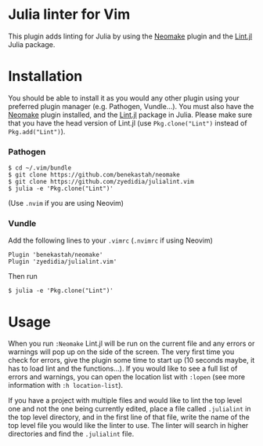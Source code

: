 # Julia linter for Vim

This plugin adds linting for Julia by using the [Neomake](https://github.com/benekastah/neomake) plugin and the [Lint.jl](https://github.com/tonyhffong/Lint.jl) Julia package.

# Installation

You should be able to install it as you would any other plugin using your preferred plugin manager (e.g. Pathogen, Vundle...). You must also have the [Neomake](https://github.com/benekastah/neomake) plugin installed, and the [Lint.jl](https://github.com/tonyhffong/Lint.jl) package in Julia.
Please make sure that you have the head version of Lint.jl (use `Pkg.clone("Lint")` instead of `Pkg.add("Lint")`).

### Pathogen
```
$ cd ~/.vim/bundle
$ git clone https://github.com/benekastah/neomake
$ git clone https://github.com/zyedidia/julialint.vim
$ julia -e 'Pkg.clone("Lint")'
```

(Use `.nvim` if you are using Neovim)

### Vundle
Add the following lines to your `.vimrc` (`.nvimrc` if using Neovim)
```
Plugin 'benekastah/neomake'
Plugin 'zyedidia/julialint.vim'
```
Then run
```
$ julia -e 'Pkg.clone("Lint")'
```

# Usage

When you run `:Neomake` Lint.jl will be run on the current file and any errors or warnings will pop up on the side of the screen. The very first time you check for errors, give the plugin some time to start up (10 seconds maybe, it has to load lint and the functions...). If you would like to see a full list of errors and warnings, you can open the location list with `:lopen` (see more information with `:h location-list`).

If you have a project with multiple files and would like to lint the top level one and not the one being currently edited, place a file called `.julialint` in the top level directory, and in the first line of that file, write the name of the top level file you would like the linter to use. The linter will search in higher directories and find the `.julialint` file.
